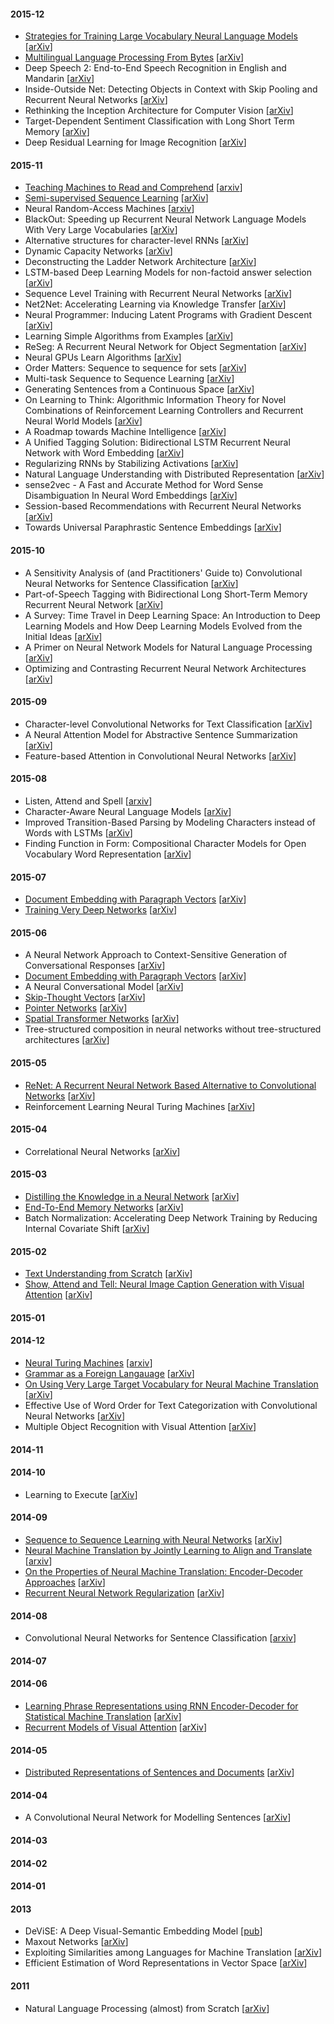 
#### 2015-12

- [Strategies for Training Large Vocabulary Neural Language Models](strategies-for-training-large-vocab-lm.md) [[arXiv](http://arxiv.org/abs/1512.04906)]
- [Multilingual Language Processing From Bytes](multilingual-language-processing-from-bytes.md) [[arXiv](http://arxiv.org/abs/1512.00103)]
- Deep Speech 2: End-to-End Speech Recognition in English and Mandarin [[arXiv](http://arxiv.org/abs/1512.02595)]
- Inside-Outside Net: Detecting Objects in Context with Skip Pooling and Recurrent Neural Networks [[arXiv](http://arxiv.org/abs/1512.04143)]
- Rethinking the Inception Architecture for Computer Vision [[arXiv](http://arxiv.org/abs/1512.00567)]
- Target-Dependent Sentiment Classification with Long Short Term Memory [[arXiv](http://arxiv.org/abs/1512.01100)]
- Deep Residual Learning for Image Recognition [[arXiv](http://arxiv.org/abs/1512.03385)]

#### 2015-11

- [Teaching Machines to Read and Comprehend](teaching-machines-to-read-and-comprehend.md) [[arxiv](http://arxiv.org/abs/1506.03340)]
- [Semi-supervised Sequence Learning](semi-supervised-sequence-learning.md) [[arXiv](http://arxiv.org/abs/1511.01432)]
- Neural Random-Access Machines [[arxiv](http://arxiv.org/abs/1511.06392)]
- BlackOut: Speeding up Recurrent Neural Network Language Models With Very Large Vocabularies [[arXiv](http://arxiv.org/abs/1511.06909)]
- Alternative structures for character-level RNNs [[arXiv](http://arxiv.org/abs/1511.06303)]
- Dynamic Capacity Networks [[arXiv](http://arxiv.org/abs/1511.07838)]
- Deconstructing the Ladder Network Architecture [[arXiv](http://arxiv.org/abs/1511.06430)]
- LSTM-based Deep Learning Models for non-factoid answer selection [[arXiv](http://arxiv.org/abs/1511.04108)]
- Sequence Level Training with Recurrent Neural Networks [[arXiv](http://arxiv.org/abs/1511.06732)]
- Net2Net: Accelerating Learning via Knowledge Transfer [[arXiv](http://arxiv.org/abs/1511.05641)]
- Neural Programmer: Inducing Latent Programs with Gradient Descent [[arXiv](http://arxiv.org/abs/1511.04834)]
- Learning Simple Algorithms from Examples [[arXiv](http://arxiv.org/abs/1511.07275)]
- ReSeg: A Recurrent Neural Network for Object Segmentation [[arXiv](http://arxiv.org/abs/1511.07053)]
- Neural GPUs Learn Algorithms [[arXiv](http://arxiv.org/abs/1511.08228)]
- Order Matters: Sequence to sequence for sets [[arXiv](http://arxiv.org/abs/1511.06391)]
- Multi-task Sequence to Sequence Learning [[arXiv](http://arxiv.org/abs/1511.06114)]
- Generating Sentences from a Continuous Space [[arXiv](http://arxiv.org/abs/1511.06349)]
- On Learning to Think: Algorithmic Information Theory for Novel Combinations of Reinforcement Learning Controllers and Recurrent Neural World Models [[arXiv](http://arxiv.org/abs/1511.09249)]
- A Roadmap towards Machine Intelligence [[arXiv](http://arxiv.org/abs/1511.08130)]
- A Unified Tagging Solution: Bidirectional LSTM Recurrent Neural Network with Word Embedding [[arXiv](http://arxiv.org/abs/1511.00215)]
- Regularizing RNNs by Stabilizing Activations [[arXiv](http://arxiv.org/abs/1511.08400)]
- Natural Language Understanding with Distributed Representation [[arXiv](http://arxiv.org/abs/1511.07916)]
- sense2vec - A Fast and Accurate Method for Word Sense Disambiguation In Neural Word Embeddings [[arXiv](http://arxiv.org/abs/1511.06388)]
- Session-based Recommendations with Recurrent Neural Networks [[arXiv](http://arxiv.org/abs/1511.06939)]
- Towards Universal Paraphrastic Sentence Embeddings [[arXiv](http://arxiv.org/abs/1511.08198)]

#### 2015-10

- A Sensitivity Analysis of (and Practitioners' Guide to) Convolutional Neural Networks for Sentence Classification [[arXiv](http://arxiv.org/abs/1510.03820)]
- Part-of-Speech Tagging with Bidirectional Long Short-Term Memory Recurrent Neural Network [[arXiv](http://arxiv.org/abs/1510.06168)]
- A Survey: Time Travel in Deep Learning Space: An Introduction to Deep Learning Models and How Deep Learning Models Evolved from the Initial Ideas [[arXiv](http://arxiv.org/abs/1510.04781)]
- A Primer on Neural Network Models for Natural Language Processing [[arXiv](http://arxiv.org/abs/1510.00726)]
- Optimizing and Contrasting Recurrent Neural Network Architectures [[arXiv](http://arxiv.org/abs/1510.04953)]

#### 2015-09

- Character-level Convolutional Networks for Text Classification [[arXiv](http://arxiv.org/abs/1509.01626)]
- A Neural Attention Model for Abstractive Sentence Summarization [[arXiv]()]
- Feature-based Attention in Convolutional Neural Networks [[arXiv](http://arxiv.org/abs/1511.06408)]

#### 2015-08

- Listen, Attend and Spell [[arxiv](http://arxiv.org/abs/1508.01211)]
- Character-Aware Neural Language Models [[arXiv](http://arxiv.org/abs/1508.06615)]
- Improved Transition-Based Parsing by Modeling Characters instead of Words with LSTMs [[arXiv](http://arxiv.org/abs/1508.00657)]
- Finding Function in Form: Compositional Character Models for Open Vocabulary Word Representation [[arXiv](http://arxiv.org/abs/1508.02096)]

#### 2015-07

- [Document Embedding with Paragraph Vectors](document-embedding-with-pv.md) [[arXiv](http://arxiv.org/abs/1507.07998)]
- [Training Very Deep Networks](training-very-deep-networks.md) [[arXiv](http://arxiv.org/abs/1507.06228)]

#### 2015-06

- A Neural Network Approach to Context-Sensitive Generation of Conversational Responses [[arXiv](http://arxiv.org/abs/1506.06714)]
- [Document Embedding with Paragraph Vectors](document-embedding-with-pv.md) [[arXiv](http://arxiv.org/abs/1507.07998)]
- A Neural Conversational Model [[arXiv](http://arxiv.org/abs/1506.05869)]
- [Skip-Thought Vectors](skip-thought-vectors.md) [[arXiv](http://arxiv.org/abs/1506.06726)]
- [Pointer Networks](pointer-networks.md) [[arXiv](http://arxiv.org/abs/1506.03134)]
- [Spatial Transformer Networks](spatial-transformer-networks.md) [[arXiv](http://arxiv.org/abs/1506.02025)]
- Tree-structured composition in neural networks without tree-structured architectures [[arXiv](http://arxiv.org/abs/1506.04834)]

#### 2015-05

- [ReNet: A Recurrent Neural Network Based Alternative to Convolutional Networks](renet-rnn-alternative-to-convnet.md) [[arXiv](http://arxiv.org/abs/1505.00393)]
- Reinforcement Learning Neural Turing Machines [[arXiv](http://arxiv.org/abs/1505.00521)]

#### 2015-04

- Correlational Neural Networks [[arXiv](http://arxiv.org/abs/1504.07225)]

#### 2015-03


- [Distilling the Knowledge in a Neural Network](distilling-the-knowledge-in-a-nn.md) [[arXiv](http://arxiv.org/abs/1503.02531)]
- [End-To-End Memory Networks](end-to-end-memory-networks.md) [[arXiv](http://arxiv.org/abs/1503.08895)]
- Batch Normalization: Accelerating Deep Network Training by Reducing Internal Covariate Shift [[arXiv](http://arxiv.org/abs/1502.03167)]


#### 2015-02

- [Text Understanding from Scratch](text-understanding-from-scratch.md) [[arXiv](http://arxiv.org/abs/1502.01710)]
- [Show, Attend and Tell: Neural Image Caption Generation with Visual Attention](show-attend-tell.md) [[arXiv](http://arxiv.org/abs/1502.03044)]

#### 2015-01

#### 2014-12

- [Neural Turing Machines](neural-turing-machines.md) [[arxiv](http://arxiv.org/abs/1410.5401)]
- [Grammar as a Foreign Langauage](grammar-as-a-foreign-language.md) [[arXiv](http://arxiv.org/abs/1412.7449)]
- [On Using Very Large Target Vocabulary for Neural Machine Translation](on-using-very-large-target-vocabulary-for-nmt.md) [[arXiv](http://arxiv.org/abs/1412.2007)]
- Effective Use of Word Order for Text Categorization with Convolutional Neural Networks [[arXiv](http://arxiv.org/abs/1412.1058v1)]
- Multiple Object Recognition with Visual Attention [[arXiv](http://arxiv.org/abs/1412.7755)]

#### 2014-11

#### 2014-10

- Learning to Execute [[arXiv](http://arxiv.org/abs/1410.4615)]

#### 2014-09

- [Sequence to Sequence Learning with Neural Networks](seq2seq-with-neural-networks.md) [[arXiv](http://arxiv.org/abs/1409.3215)]
- [Neural Machine Translation by Jointly Learning to Align and Translate](nmt-jointly-learning-to-align-and-translate.md) [[arxiv](http://arxiv.org/abs/1409.0473)]
- [On the Properties of Neural Machine Translation: Encoder-Decoder Approaches](properties-of-neural-mt.md) [[arXiv](http://arxiv.org/abs/1409.1259)]
- [Recurrent Neural Network Regularization](rnn-regularization.md) [[arXiv](http://arxiv.org/abs/1409.2329)]

#### 2014-08

- Convolutional Neural Networks for Sentence Classification [[arxiv](http://arxiv.org/abs/1408.5882)]

#### 2014-07

#### 2014-06

- [Learning Phrase Representations using RNN Encoder-Decoder for Statistical Machine Translation](learning-phrase-representations.md) [[arXiv](http://arxiv.org/abs/1406.1078)]
- [Recurrent Models of Visual Attention](recurrent-models-of-visual-attention.md) [[arXiv](http://arxiv.org/abs/1406.6247)]

#### 2014-05

- [Distributed Representations of Sentences and Documents](distributed-representations-of-sentences-and-documents.md) [[arXiv](http://arxiv.org/abs/1405.4053)]

#### 2014-04

- A Convolutional Neural Network for Modelling Sentences [[arXiv](http://arxiv.org/abs/1404.2188)]

#### 2014-03

#### 2014-02

#### 2014-01

#### 2013

- DeViSE: A Deep Visual-Semantic Embedding Model [[pub](http://research.google.com/pubs/pub41473.html)]
- Maxout Networks [[arXiv](http://arxiv.org/abs/1302.4389)]
- Exploiting Similarities among Languages for Machine Translation [[arXiv](http://arxiv.org/abs/1309.4168)]
- Efficient Estimation of Word Representations in Vector Space [[arXiv](http://arxiv.org/abs/1301.3781)]


#### 2011

- Natural Language Processing (almost) from Scratch [[arXiv](http://arxiv.org/abs/1103.0398)]

